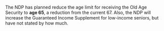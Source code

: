 The NDP has planned reduce the age limit for receiving the Old Age Security to **age 65**, a reduction from the current 67. Also, the NDP will increase the Guaranteed Income Supplement for low-income seniors, but have not stated by how much.
